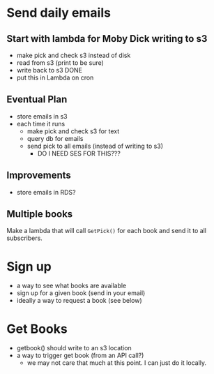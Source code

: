 
# Send daily emails

## Start with lambda for Moby Dick writing to s3

* make pick and check s3 instead of disk
* read from s3 (print to be sure)
* write back to s3 DONE
* put this in Lambda on cron

## Eventual Plan

* store emails in s3
* each time it runs
    * make pick and check s3 for text
    * query db for emails
    * send pick to all emails (instead of writing to s3)
        * DO I NEED SES FOR THIS???

## Improvements

* store emails in RDS?

## Multiple books

Make a lambda that will call `GetPick()` for each book and send it to all subscribers.

# Sign up

* a way to see what books are available
* sign up for a given book (send in your email)
* ideally a way to request a book (see below)


# Get Books

* getbook() should write to an s3 location
* a way to trigger get book (from an API call?)
  * we may not care that much at this point. I can just do it locally.